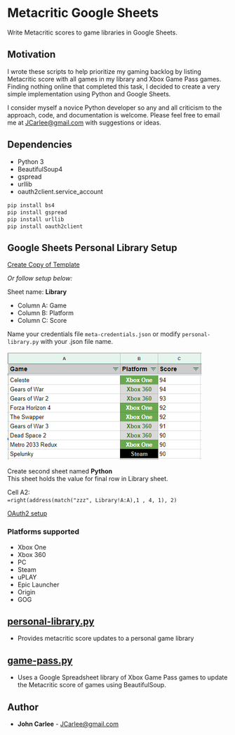 # Metacritic Google Sheets
Write Metacritic scores to game libraries in Google Sheets.

## Motivation
I wrote these scripts to help prioritize my gaming backlog by listing Metacritic score with all games in my library and 
Xbox Game Pass games. Finding nothing online that completed this task, I decided to create a very simple 
implementation using Python and Google Sheets.

I consider myself a novice Python developer so any and all criticism to the approach, code, and documentation is welcome.
Please feel free to email me at JCarlee@gmail.com with suggestions or ideas.

## Dependencies
* Python 3
* BeautifulSoup4
* gspread
* urllib
* oauth2client.service_account

```
pip install bs4
pip install gspread
pip install urllib
pip install oauth2client
```

## Google Sheets Personal Library Setup
[Create Copy of Template](https://docs.google.com/spreadsheets/d/138_jFzCP4pk1-UBBEzkiz0etvm9iSmuNUnO_-ABIVcs/edit?usp=sharing)

_Or follow setup below:_

Sheet name: **Library**
* Column A: Game
* Column B: Platform
* Column C: Score

Name your credentials file `meta-credentials.json` or modify `personal-library.py` with your .json file name. 

![Google Sheet Setup](google-sheet-setup.png)

Create second sheet named **Python**  
This sheet holds the value for final row in Library sheet.  

Cell A2:  
`=right(address(match("zzz", Library!A:A),1 , 4, 1), 2)`

[OAuth2 setup](https://gspread.readthedocs.io/en/latest/oauth2.html)

### Platforms supported
* Xbox One
* Xbox 360
* PC
* Steam
* uPLAY
* Epic Launcher
* Origin
* GOG

## [personal-library.py](personal-library.py)
* Provides metacritic score updates to a personal game library

## [game-pass.py](game-pass.py)
* Uses a Google Spreadsheet library of Xbox Game Pass games to update the Metacritic score of games using BeautifulSoup.


## Author

* **John Carlee** - JCarlee@gmail.com
